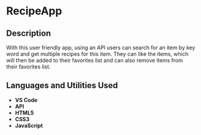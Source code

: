 # RecipeApp

<h2>Description</h2>

<p> With this user friendly app, using an API users can search for an item by key word and get multiple recipes for this item. They can like the items, which will then be added to their favorites list and can also remove items from their favorites list.</p>

<h2> Languages and Utilities Used</h2>

- <b>VS Code<b/>
- <b>API<b/>
- <b>HTML5<b/>
- <b>CSS3<b/>
- <b>JavaScript<b/>
